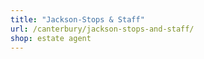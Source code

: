 ```yaml
---
title: "Jackson-Stops & Staff"
url: /canterbury/jackson-stops-and-staff/
shop: estate agent
---
```

